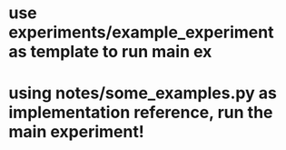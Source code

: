 # use experiments/example\_experiment as template to run main ex

# using notes/some\_examples.py as implementation reference, run the main experiment!&#x20;
